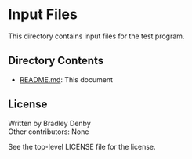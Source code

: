 # Input Files

This directory contains input files for the test program.

## Directory Contents

* [README.md](README.md): This document

## License

Written by Bradley Denby  
Other contributors: None

See the top-level LICENSE file for the license.
